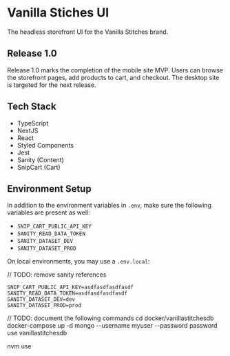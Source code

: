 # Vanilla Stiches UI

The headless storefront UI for the Vanilla Stitches brand.

## Release 1.0

Release 1.0 marks the completion of the mobile site MVP. Users can browse the storefront pages, add products to cart, and checkout. The desktop site is targeted for the next release.

## Tech Stack

-   TypeScript
-   NextJS
-   React
-   Styled Components
-   Jest
-   Sanity (Content)
-   SnipCart (Cart)

## Environment Setup

In addition to the environment variables in `.env`, make sure the following variables are present as well:

-   `SNIP_CART_PUBLIC_API_KEY`
-   `SANITY_READ_DATA_TOKEN`
-   `SANITY_DATASET_DEV`
-   `SANITY_DATASET_PROD`

On local environments, you may use a `.env.local`:

// TODO: remove sanity references

```
SNIP_CART_PUBLIC_API_KEY=asdfasdfasdfasdf
SANITY_READ_DATA_TOKEN=asdfasdfasdfasdf
SANITY_DATASET_DEV=dev
SANITY_DATASET_PROD=prod
```

// TODO: document the following commands
cd docker/vanillastitchesdb
docker-compose up -d
mongo --username myuser --password password
use vanillastitchesdb

nvm use
